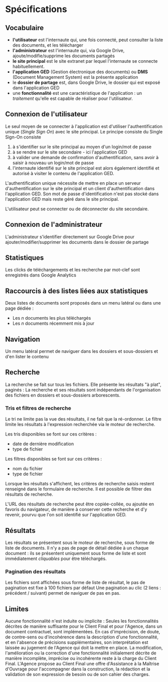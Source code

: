 # Spécifications

## Vocabulaire

- **l'utilisateur** est l'internaute qui, une fois connecté, peut consulter la liste des documents, et les télécharger
- **l'administrateur** est l'internaute qui, via Google Drive, ajoute/modifie/supprime les documents partagés
- **le site principal** est le site extranet par lequel l'internaute se connecte habituellement.
- **l'application GED** (Gestion électronique des documents) ou **DMS** (Document Management System) est la présente application 
- le **dossier de partage** est, dans Google Drive, le dossier qui est exposé dans l'application GED
- une **fonctionnalité** est une caractéristique de l'application : un _traitement_ qu'elle est capable de réaliser pour l'utilisateur.

## Connexion de l'utilisateur

Le seul moyen de se connecter à l'application est d'utiliser l'authentification unique (_Single Sign On_) avec le site principal. Le principe consiste du Single Sign-On consiste

1. à s'identifier sur le site principal au moyen d'un login/mot de passe
2. à se rendre sur le site secondaire - ici l'application GED
3. à valider une demande de confirmation d'authentification, sans avoir à saisir à nouveau un login/mot de passe
4. l'internaute identifié sur le site principal est alors également identifié et autorisé à visiter le contenu de l'application GED. 

L'authentification unique nécessite de mettre en place un serveur d'authentification sur le site principal
et un client d'authentification dans l'application GED. Son mot de passe d'identification n'est pas stocké dans l'application GED mais reste géré dans le site principal.

L'utilisateur peut se connecter ou de déconnecter du site secondaire.

## Connexion de l'administrateur 

L'administrateur s'identifier directement sur Google Drive pour ajouter/modifier/supprimer les documents dans le dossier de partage

## Statistiques

Les clicks de téléchargements et les recherche par mot-clef sont enregistrés dans Google Analytics

## Raccourcis à des listes liées aux statistiques

Deux listes de documents sont proposés dans un menu latéral ou dans une page dédiée :

- Les _n_ documents les plus téléchargés 
- Les _n_ documents récemment mis à jour

## Navigation

Un menu latéral permet de naviguer dans les dossiers et sous-dossiers et d'en lister le contenu

## Recherche 

La recherche se fait sur tous les fichiers. Elle présente les résultats "à plat", paginés : La recherche et ses résultats sont indépendants de l'organisation des fichiers en dossiers et sous-dossiers arborescents.

### Tris et filtres de recherche

Le tri ne limite pas la vue des résultats, il ne fait que la ré-ordonner.
Le filtre limite les résultats à l'expression recherchée via le moteur de recherche.

Les tris disponibles se font sur ces critères : 

- date de dernière modification
- type de fichier

Les filtres disponibles se font sur ces critères : 

- nom du fichier
- type de fichier

Lorsque les résultats s'affichent, les critères de recherche saisis restent renseigné dans le formulaire de recherche. Il est possible de filtrer des résultats de recherche.

L'URL des résultats de recherche peut être copiée-collée, ou ajoutée en favoris du navigateur, de manière à conserver cette recherche et d'y revenir,  pourvu que l'on soit identifié sur l'application GED.

## Résultats

Les résultats se présentent sous le moteur de recherche, sous forme de liste de documents.
Il n'y a pas de page de détail dédiée à un chaque document : ils se présentent uniquement sous forme de liste et sont immédiatement _cliquables_ pour être téléchargés.

### Pagination des résultats

Les fichiers sont affichées sous forme de liste de résultat, le pas de pagination est fixe à 100 fichiers par défaut
Une pagination au clic (2 liens : précédent / suivant) permet de naviguer de pas en pas.

## Limites

Aucune fonctionnalité n'est induite ou implicite : Seules les fonctionnalités décrites de manière suffisante pour le Client Final et pour l'Agence, dans un document contractuel, sont implémentées. En cas d'imprécision, de doute, de contre-sens ou d'incohérence dans la description d'une fonctionnalité, et en l'absence de précisions supplémentaires, son interprétation est laissée au jugement de l'Agence qui doit la mettre en place. La modification, l'amélioration ou la correction d'une fonctionnalité initialement décrite de manière incomplète, imprécise ou incohérente reste à la charge du Client Final. L'Agence propose au Client Final une offre d'Assistance à la Maîtrise d'Ouvrage pour l'accompagner dans la construction, la rédaction et la validation de son expression de besoin ou de son cahier des charges.



